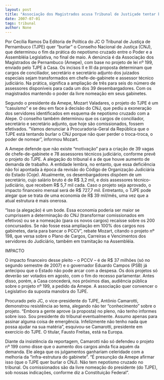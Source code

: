 ```yaml
---
layout: post
title: "Associação dos Magistrados acusa Tribunal de Justiçade tentar burlar decisão do CNJ"
date: 2007-07-01
tags: tribunal
author: None
---
```


Por Cec&iacute;lia Ramos
Da Editoria de Pol&iacute;tica do JC
O Tribunal de Justi&ccedil;a de Pernambuco (TJPE) quer &ldquo;burlar&rdquo; o Conselho Nacional de Justi&ccedil;a (CNJ), que determinou o fim da pr&aacute;tica do nepotismo cruzado entre o Poder e a Assembl&eacute;ia Legislativa, no final de maio. 
A den&uacute;ncia &eacute; da Associa&ccedil;&atilde;o dos Magistrados de Pernambuco (Amepe), com base no projeto de lei n&ordm; 199, enviado pelo TJPE &agrave; Casa. Os incisos II e III da proposta determinam que cargos de conciliador, secret&aacute;rio e secret&aacute;rio adjunto dos juizados especiais sejam transformados em chefe-de-gabinete e assessor t&eacute;cnico judici&aacute;rio. 
Na pr&aacute;tica, significa a amplia&ccedil;&atilde;o de tr&ecirc;s para seis do n&uacute;mero de assessores dispon&iacute;veis para cada um dos 39 desembargadores. Com os magistrados mantendo o poder da livre nomea&ccedil;&atilde;o em seus gabinetes. 

Segundo o presidente da Amepe, Mozart Valadares, o projeto do TJPE &eacute; um &ldquo;casu&iacute;smo&rdquo; e se deu em face &agrave; decis&atilde;o do CNJ, que pediu a exonera&ccedil;&atilde;o dos servidores identificados em esquema de nepotismo cruzado com a Alepe. 
O conselho tamb&eacute;m determinou que os cargos de conciliador, secret&aacute;rio e secret&aacute;rio adjunto, que hoje s&atilde;o comissionados, fossem efetivados. &ldquo;Vamos denunciar &agrave; Procuradoria-Geral da Rep&uacute;blica que o TJPE est&aacute; tentando burlar o CNJ porque n&atilde;o quer perder o troca-troca, o poder de nomear&rdquo;, informou Mozart. 

A Amepe defende que n&atilde;o existe &ldquo;motiva&ccedil;&atilde;o&rdquo; para a cria&ccedil;&atilde;o de 39 vagas de chefe-de-gabinete e 78 assessores t&eacute;cnicos judici&aacute;rio, conforme prev&ecirc; o projeto do TJPE. A alega&ccedil;&atilde;o do tribunal &eacute; a de que houve aumento de demanda de trabalho. 
A entidade lembra, no entanto, que essa defici&ecirc;ncia n&atilde;o foi apontada &agrave; &eacute;poca da revis&atilde;o do C&oacute;digo de Organiza&ccedil;&atilde;o Judici&aacute;ria do Estado (Coje). Atualmente, os desembargadores disp&otilde;em de um secret&aacute;rio, cujo sal&aacute;rio bruto &eacute; de R$ 3,2 mil, e dois assessores t&eacute;cnico-judici&aacute;rio, que recebem R$ 5,7 mil cada. 
Caso o projeto seja aprovado, o impacto financeiro mensal ser&aacute; de R$ 727,7 mil. Entretanto, o TJPE pode alegar que se trata de uma economia de R$ 39 mil/m&ecirc;s, uma vez que a atual estrutura &eacute; mais onerosa. 

&ldquo;Isso (a alega&ccedil;&atilde;o) &eacute; um bode. Essa economia poderia ser maior se cumprissem a determina&ccedil;&atilde;o do CNJ (transformar comissionados em efetivos) ou se a nomea&ccedil;&atilde;o (para os novos cargos) reca&iacute;sse sobre os 200 concursados. Se n&atilde;o fosse essa amplia&ccedil;&atilde;o em 100% dos cargos nos gabinetes, daria para bancar o PCCV&rdquo;, rebate Mozart, citando o projeto n&ordm; 198, que versa sobre o Plano de Cargos, Carreiras e Vencimentos dos servidores do Judici&aacute;rio, tamb&eacute;m em tramita&ccedil;&atilde;o na Assembl&eacute;ia. 

IMPACTO 

O impacto financeiro desse pleito &ndash; o PCCV &ndash; &eacute; de R$ 37 milh&otilde;es (s&oacute; no segundo semestre de 2007) e o governador Eduardo Campos (PSB) j&aacute; antecipou que o Estado n&atilde;o pode arcar com a despesa. 
Os dois projetos s&oacute; dever&atilde;o ser votados em agosto, com o fim do recesso parlamentar. Antes disso, por&eacute;m, a Casa conceder&aacute;, nos pr&oacute;ximos dias, audi&ecirc;ncia p&uacute;blica sobre o projeto n&ordm; 199, a pedido da Amepe. A associa&ccedil;&atilde;o quer convencer o Legislativo da suposta manobra do TJPE. 

Procurado pelo JC, o vice-presidente do TJPE, Ant&ocirc;nio Camarotti, demonstrou resist&ecirc;ncia ao tema, alegando n&atilde;o ter &ldquo;conhecimento&rdquo; sobre o projeto. &ldquo;Embora a gente aprove (a proposta) no pleno, n&atilde;o tenho informes sobre isso. Sou presidente do tribunal eventualmente. Assumo apenas para assinar alguma coisa de emerg&ecirc;ncia. Infelizmente n&atilde;o tenho nada que possa ajudar na sua mat&eacute;ria&rdquo;, esquivou-se Camarotti, presidente em exerc&iacute;cio do TJPE. O titular, Fausto Freitas, est&aacute; na Europa. 

Diante da insist&ecirc;ncia da reportagem, Camarotti n&atilde;o s&oacute; defendeu o projeto n&ordm; 199 como disse que o aumento dos cargos ainda fica aqu&eacute;m da demanda. Ele alega que os julgamentos ganhariam celeridade com a melhoria da &ldquo;infra-estrutura do gabinete&rdquo;. 
&ldquo;&Eacute; presun&ccedil;&atilde;o da Amepe afirmar isso (que o TJPE quer burlar o CNJ). N&atilde;o tem nepotismo cruzado no tribunal. Os comissionados s&atilde;o da livre nomea&ccedil;&atilde;o do presidente (do TJPE), sob nossas indica&ccedil;&otilde;es, conforme diz a Constitui&ccedil;&atilde;o Federal&rdquo;. 
 